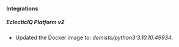 #### Integrations
##### EclecticIQ Platform v2
- Updated the Docker image to: *demisto/python3:3.10.10.49934*.
